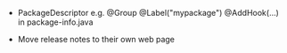- PackageDescriptor e.g.
  @Group
  @Label("mypackage")
  @AddHook(...)
  in package-info.java

- Move release notes to their own web page